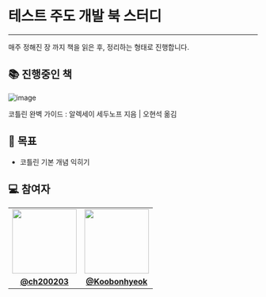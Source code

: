 # 테스트 주도 개발 북 스터디
--- 

매주 정해진 장 까지 책을 읽은 후, 정리하는 형태로 진행합니다.

## 📚 진행중인 책

![image](https://contents.kyobobook.co.kr/sih/fit-in/458x0/pdt/4801165218912.jpg)

코틀린 완벽 가이드 : 알렉세이 세두노프 지음 | 오현석 옮김

## 📍 목표
- 코틀린 기본 개념 익히기

## 💻 참여자

<table>
 <tr>
    <td align="center"><a href="https://github.com/ch200203"><img src="https://avatars.githubusercontent.com/ch200203" width="130px;" alt=""></a></td>
    <td align="center"><a href="https://github.com/Koobonhyeok"><img src="https://avatars.githubusercontent.com/Koobonhyeok" width="130px;" alt=""></a></td>
  </tr>
  <tr>
    <td align="center"><a href="https://github.com/ch200203"><b>@ch200203</b></a></td>
    <td align="center"><a href="https://github.com/Koobonhyeok"><b>@Koobonhyeok</b></a></td>
  </tr>
 
</table>
